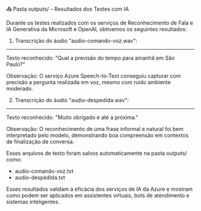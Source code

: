 📤 Pasta outputs/ – Resultados dos Testes com IA

Durante os testes realizados com os serviços de Reconhecimento de Fala e IA Generativa da Microsoft e OpenAI, obtivemos os seguintes resultados:

1. Transcrição do áudio "audio-comando-voz.wav":
--------------------------------------------------
Texto reconhecido:
"Qual a previsão do tempo para amanhã em São Paulo?"

Observação:
O serviço Azure Speech-to-Text conseguiu capturar com precisão a pergunta realizada em voz, mesmo com ruído ambiente moderado.

2. Transcrição do áudio "audio-despedida.wav":
-----------------------------------------------
Texto reconhecido:
"Muito obrigado e até a próxima."

Observação:
O reconhecimento de uma frase informal e natural foi bem interpretado pelo modelo, demonstrando boa compreensão em contextos de finalização de conversa.

Esses arquivos de texto foram salvos automaticamente na pasta outputs/ como:
- audio-comando-voz.txt
- audio-despedida.txt

Esses resultados validam a eficácia dos serviços de IA da Azure e mostram como podem ser aplicados em assistentes virtuais, bots de atendimento e sistemas inteligentes.
